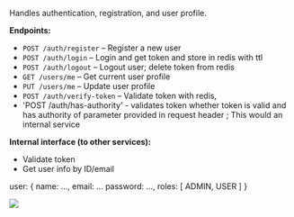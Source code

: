 Handles authentication, registration, and user profile.

**Endpoints:**

- `POST /auth/register` – Register a new user
- `POST /auth/login` – Login and get token and store in redis with ttl
- `POST /auth/logout` – Logout user; delete token from redis
- `GET /users/me` – Get current user profile
- `PUT /users/me` – Update user profile
- `POST /auth/verify-token` – Validate token with redis,
- 'POST /auth/has-authority' - validates token whether token is valid and has authority of parameter provided in request header ; This would an internal service

**Internal interface (to other services):**

- Validate token
- Get user info by ID/email

user: {
name: ...,
email: ...
password: ...,
roles: [
ADMIN,
USER
]
}

![](./svgs/auth-flow.svg)
